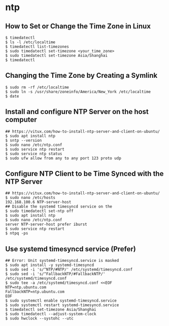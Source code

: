ntp
===

## How to Set or Change the Time Zone in Linux

    $ timedatectl
    $ ls -l /etc/localtime
    $ timedatectl list-timezones
    $ sudo timedatectl set-timezone <your_time_zone>
    $ sudo timedatectl set-timezone Asia/Shanghai
    $ timedatectl

## Changing the Time Zone by Creating a Symlink #

    $ sudo rm -rf /etc/localtime
    $ sudo ln -s /usr/share/zoneinfo/America/New_York /etc/localtime
    $ date

## Install and configure NTP Server on the host computer

    ## https://vitux.com/how-to-install-ntp-server-and-client-on-ubuntu/
    $ sudo apt install ntp
    $ sntp --version
    $ sudo nano /etc/ntp.conf
    $ sudo service ntp restart
    $ sudo service ntp status
    $ sudo ufw allow from any to any port 123 proto udp

## Configure NTP Client to be Time Synced with the NTP Server

    ## https://vitux.com/how-to-install-ntp-server-and-client-on-ubuntu/
    $ sudo nano /etc/hosts
    192.168.100.6 NTP-server-host
    ## Disable the systemd timesyncd service on the
    $ sudo timedatectl set-ntp off
    $ sudo apt install ntp
    $ sudo nano /etc/ntp.conf
    server NTP-server-host prefer iburst
    $ sudo service ntp restart
    $ ntpq -ps

## Use systemd timesyncd service (Prefer)

    ## Error: Unit systemd-timesyncd.service is masked
    $ sudo apt install -y systemd-timesyncd
    $ sudo sed -i 's/^NTP/#NTP/' /etc/systemd/timesyncd.conf
    $ sudo sed -i 's/^FallbackNTP/#FallbackNTP/' /etc/systemd/timesyncd.conf
    $ sudo tee -a /etc/systemd/timesyncd.conf <<EOF
    NTP=ntp.ubuntu.com
    FallbackNTP=ntp.ubuntu.com
    EOF
    $ sudo systemctl enable systemd-timesyncd.service
    $ sudo systemctl restart systemd-timesyncd.service
    $ timedatectl set-timezone Asia/Shanghai
    $ sudo timedatectl --adjust-system-clock
    $ sudo hwclock --systohc --utc
